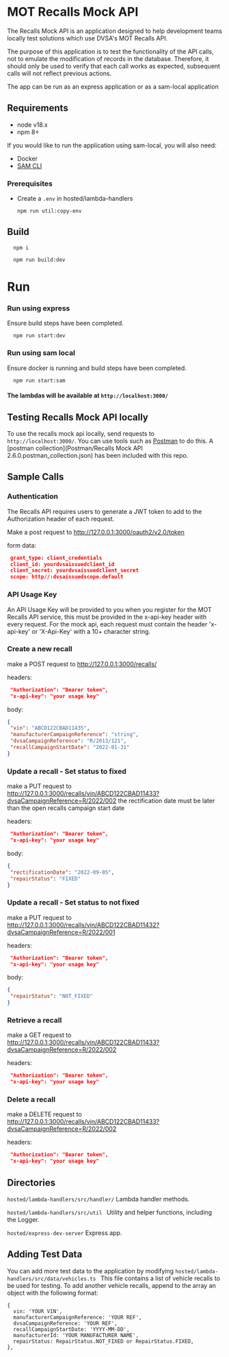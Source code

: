 # MOT Recalls Mock API

The Recalls Mock API is an application designed to help development teams locally test solutions which use DVSA's MOT Recalls API.

The purpose of this application is to test the functionality of the API calls, not to emulate the modification of records in the database. Therefore, it should only be used to verify that each call works as expected, subsequent calls will not reflect previous actions.

The app can be run as an express application or as a sam-local application 

## Requirements

- node v18.x
- npm 8+

If you would like to run the application using sam-local, you will also need:
- Docker
- [SAM CLI](https://docs.aws.amazon.com/serverless-application-model/latest/developerguide/serverless-sam-cli-install.html)

### Prerequisites
- Create a `.env` in hosted/lambda-handlers
    ```shell
    npm run util:copy-env
    ```

## Build

```shell
  npm i
```
```shell
  npm run build:dev
```

# Run

### Run using express
Ensure build steps have been completed.

```shell
  npm run start:dev
```

### Run using sam local

Ensure docker is running and build steps have been completed. 
```shell
  npm run start:sam
```

#### The lambdas will be available at `http://localhost:3000/`

##  Testing Recalls Mock API locally
To use the recalls mock api locally, send requests to `http://localhost:3000/`. 
You can use tools such as [Postman](https://www.postman.com/) to do this. A [postman collection](Postman/Recalls Mock API 2.6.0.postman_collection.json) has been included with this repo.

## Sample Calls

### Authentication

The Recalls API requires users to generate a JWT token to add to the Authorization header of each request. 

Make a post request to http://127.0.0.1:3000/oauth2/v2.0/token
 
 form data:
 ```json
  grant_type: client_credentials
  client_id: yourdvsaissuedclient_id
  client_secret: yourdvsaissuedclient_secret
  scope: http//:dvsaissuedscope.default
```
### API Usage Key
An API Usage Key will be provided to you when you register for the MOT Recalls API service, this must be provided in the x-api-key header with every request. For the mock api, each request must contain the header 'x-api-key' or 'X-Api-Key' with a 10+ character string. 


### Create a new recall
 make a POST request to http://127.0.0.1:3000/recalls/
 
 headers:
 ```json
  "Authorization": "Bearer token",
  "x-api-key": "your usage key"
```
 body:
 ```json
 {
  "vin": "ABCD122CBAD11435",
  "manufacturerCampaignReference": "string",
  "dvsaCampaignReference": "R/2013/121",
  "recallCampaignStartDate": "2022-01-31"
}
```
### Update a recall - Set status to fixed
 make a PUT request to http://127.0.0.1:3000/recalls/vin/ABCD122CBAD11433?dvsaCampaignReference=R/2022/002
 the rectification date must be later than the open recalls campaign start date

 headers:
 ```json
  "Authorization": "Bearer token",
  "x-api-key": "your usage key" 
```
 body:
 ```json
{
  "rectificationDate": "2022-09-05",
  "repairStatus": "FIXED"
}
```

### Update a recall - Set status to not fixed
 make a PUT request to http://127.0.0.1:3000/recalls/vin/ABCD122CBAD11432?dvsaCampaignReference=R/2022/001
 
 headers:
 ```json
  "Authorization": "Bearer token",
  "x-api-key": "your usage key" 
```
 body:
 ```json
{
  "repairStatus": "NOT_FIXED"
}
```
### Retrieve a recall

 make a GET request to http://127.0.0.1:3000/recalls/vin/ABCD122CBAD11433?dvsaCampaignReference=R/2022/002
 
 headers:
 ```json
  "Authorization": "Bearer token",
  "x-api-key": "your usage key" 
```

### Delete a recall

 make a DELETE request to http://127.0.0.1:3000/recalls/vin/ABCD122CBAD11433?dvsaCampaignReference=R/2022/002
 
 headers:
 ```json
  "Authorization": "Bearer token",
  "x-api-key": "your usage key" 
```

## Directories

`hosted/lambda-handlers/src/handler/`
Lambda handler methods.

`hosted/lambda-handlers/src/util `
Utility and helper functions, including the Logger.

`hosted/express-dev-server`
Express app. 

## Adding Test Data

You can add more test data to the application by modifying `hosted/lambda-handlers/src/data/vehicles.ts `
This file contains a list of vehicle recalls to be used for testing.
To add another vehicle recalls, append to the array an object with the following format:
```
{
  vin: 'YOUR VIN',
  manufacturerCampaignReference: 'YOUR REF',
  dvsaCampaignReference: 'YOUR REF',
  recallCampaignStartDate: 'YYYY-MM-DD',
  manufacturerId: 'YOUR MANUFACTURER NAME',
  repairStatus: RepairStatus.NOT_FIXED or RepairStatus.FIXED,
},
```
